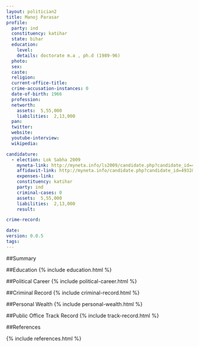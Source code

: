 ```yaml
---
layout: politician2
title: Manoj Parasar
profile: 
  party: ind
  constituency: katihar
  state: bihar
  education: 
    level: 
    details: doctorate m.a , ph.d (1989-96)
  photo: 
  sex: 
  caste: 
  religion: 
  current-office-title: 
  crime-accusation-instances: 0
  date-of-birth: 1966
  profession: 
  networth: 
    assets:  5,55,000
    liabilities:  2,13,000
  pan: 
  twitter: 
  website: 
  youtube-interview: 
  wikipedia: 

candidature: 
  - election: Lok Sabha 2009
    myneta-link: http://myneta.info/ls2009/candidate.php?candidate_id=4932
    affidavit-link: http://myneta.info/candidate.php?candidate_id=4932&scan=original
    expenses-link: 
    constituency: katihar 
    party: ind
    criminal-cases: 0
    assets:  5,55,000
    liabilities:  2,13,000
    result:  

crime-record: 

date: 
version: 0.0.5
tags: 
---
```

##Summary


##Education
{% include education.html %}


##Political Career
{% include political-career.html %}


##Criminal Record
{% include criminal-record.html %}


##Personal Wealth
{% include personal-wealth.html %}


##Public Office Track Record
{% include track-record.html %}


##References


{% include references.html %}